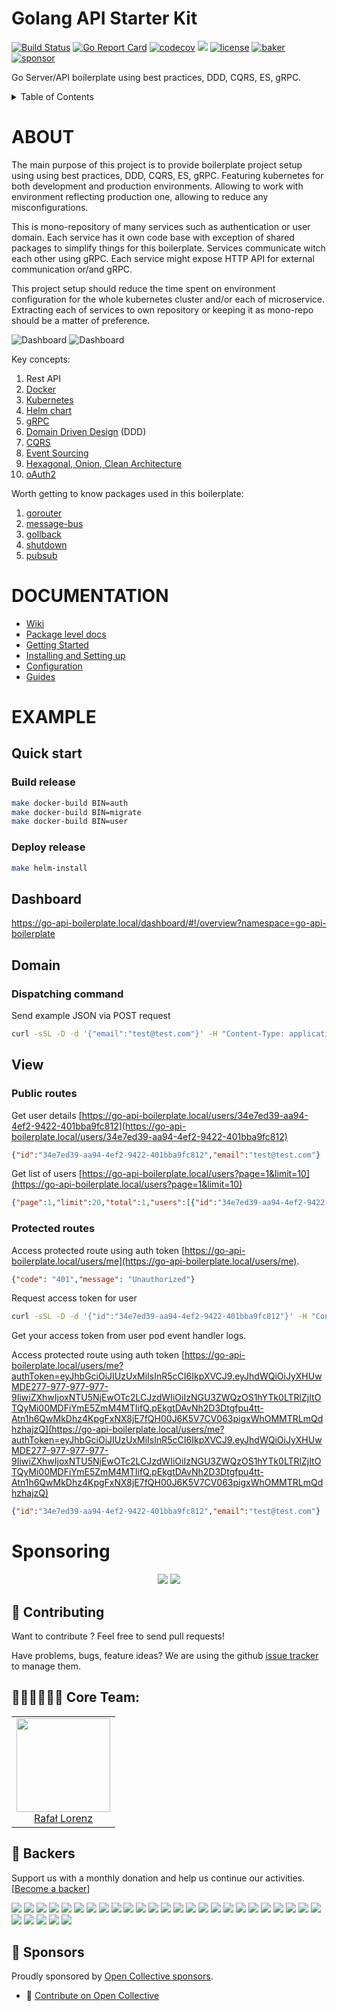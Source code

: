 Golang API Starter Kit
================
[![Build Status](https://travis-ci.org/vardius/go-api-boilerplate.svg?branch=master)](https://travis-ci.org/vardius/go-api-boilerplate)
[![Go Report Card](https://goreportcard.com/badge/github.com/vardius/go-api-boilerplate)](https://goreportcard.com/report/github.com/vardius/go-api-boilerplate)
[![codecov](https://codecov.io/gh/vardius/go-api-boilerplate/branch/master/graph/badge.svg)](https://codecov.io/gh/vardius/go-api-boilerplate)
[![](https://godoc.org/github.com/vardius/go-api-boilerplate?status.svg)](http://godoc.org/github.com/vardius/go-api-boilerplate)
[![license](https://img.shields.io/github/license/mashape/apistatus.svg)](https://github.com/vardius/go-api-boilerplate/blob/master/LICENSE.md)
[![baker](https://opencollective.com/go-api-boilerplate/tiers/backer/badge.svg?label=backer&color=brightgreen)](https://opencollective.com/go-api-boilerplate/contribute/backer-10349/checkout)
[![sponsor](https://opencollective.com/go-api-boilerplate/tiers/sponsor/badge.svg?label=sponsor&color=brightgreen)](https://opencollective.com/go-api-boilerplate/contribute/sponsor-10350/checkout)

Go Server/API boilerplate using best practices, DDD, CQRS, ES, gRPC.

<details>
  <summary>Table of Contents</summary>

<!-- toc -->

- [About](#about)
- [Documentation](#documentation)
- [Example](#example)
  - [Quick start](#quick-start)
    - [Build release](#build-release)
    - [Deploy release](#build-release)
  - [Dashboard](#dashboard)
  - [Domain](#domain)
    - [Dispatching command](#dispatching-command)
  - [View](#view)
    - [Public routes](#public-routes)
    - [Protected routes](#protected-routes)
- [Sponsoring](#sponsoring)
<!-- tocstop -->

</details>

ABOUT
==================================================
The main purpose of this project is to provide boilerplate project setup using using best practices, DDD, CQRS, ES, gRPC. Featuring kubernetes for both development and production environments. Allowing to work with environment reflecting production one, allowing to reduce any misconfigurations.

This is mono-repository of many services such as authentication or user domain. Each service has it own code base with exception of shared packages to simplify things for this boilerplate. Services communicate witch each other using gRPC. Each service might expose HTTP API for external communication or/and gRPC.

This project setup should reduce the time spent on environment configuration for the whole kubernetes cluster and/or each of microservice. Extracting each of services to own repository or keeping it as mono-repo should be a matter of preference.

![Dashboard](../master/.github/kubernetes-dashboard-overview.png)
![Dashboard](../master/.github/kubernetes-dashboard-pods.png)

Key concepts:
1. Rest API
2. [Docker](https://www.docker.com/what-docker)
3. [Kubernetes](https://kubernetes.io/)
4. [Helm chart](https://helm.sh/)
5. [gRPC](https://grpc.io/docs/)
6. [Domain Driven Design](https://en.wikipedia.org/wiki/Domain-driven_design)  (DDD)
7. [CQRS](https://martinfowler.com/bliki/CQRS.html)
8. [Event Sourcing](https://martinfowler.com/eaaDev/EventSourcing.html)
9. [Hexagonal, Onion, Clean Architecture](https://herbertograca.com/2017/11/16/explicit-architecture-01-ddd-hexagonal-onion-clean-cqrs-how-i-put-it-all-together/)
10. [oAuth2](https://github.com/go-oauth2/oauth2)

Worth getting to know packages used in this boilerplate:
1. [gorouter](https://github.com/vardius/gorouter)
2. [message-bus](https://github.com/vardius/message-bus)
3. [gollback](https://github.com/vardius/gollback)
4. [shutdown](https://github.com/vardius/shutdown)
5. [pubsub](https://github.com/vardius/pubsub)

DOCUMENTATION
==================================================

* [Wiki](https://github.com/vardius/go-api-boilerplate/wiki)
* [Package level docs](https://godoc.org/github.com/vardius/go-api-boilerplate#pkg-subdirectories)
* [Getting Started](https://github.com/vardius/go-api-boilerplate/wiki/1.-Getting-Started)
* [Installing and Setting up](https://github.com/vardius/go-api-boilerplate/wiki/2.-Installing-and-Setting-up)
* [Configuration](https://github.com/vardius/go-api-boilerplate/wiki/3.-Configuration)
* [Guides](https://github.com/vardius/go-api-boilerplate/wiki/4.-Guides)

EXAMPLE
==================================================
## Quick start

### Build release
```sh
make docker-build BIN=auth
make docker-build BIN=migrate
make docker-build BIN=user
```
### Deploy release
```sh
make helm-install
```

## Dashboard
https://go-api-boilerplate.local/dashboard/#!/overview?namespace=go-api-boilerplate

## Domain
### Dispatching command
Send example JSON via POST request
```sh
curl -sSL -D -d '{"email":"test@test.com"}' -H "Content-Type: application/json" -X POST https://go-api-boilerplate.local/users/dispatch/register-user-with-email -o /dev/null --insecure
```
## View
### Public routes
Get user details [https://go-api-boilerplate.local/users/34e7ed39-aa94-4ef2-9422-401bba9fc812](https://go-api-boilerplate.local/users/34e7ed39-aa94-4ef2-9422-401bba9fc812)
```json
{"id":"34e7ed39-aa94-4ef2-9422-401bba9fc812","email":"test@test.com"}
```
Get list of users [https://go-api-boilerplate.local/users?page=1&limit=10](https://go-api-boilerplate.local/users?page=1&limit=10)
```json
{"page":1,"limit":20,"total":1,"users":[{"id":"34e7ed39-aa94-4ef2-9422-401bba9fc812","email":"test@test.com"}]}
```
### Protected routes
Access protected route using auth token [https://go-api-boilerplate.local/users/me](https://go-api-boilerplate.local/users/me).
```json
{"code": "401","message": "Unauthorized"}
```
Request access token for user
```sh
curl -sSL -D -d '{"id":"34e7ed39-aa94-4ef2-9422-401bba9fc812"}' -H "Content-Type: application/json" -X POST https://go-api-boilerplate.local/users/dispatch/request-user-access-token -o /dev/null --insecure
```
Get your access token from user pod event handler logs.

Access protected route using auth token [https://go-api-boilerplate.local/users/me?authToken=eyJhbGciOiJIUzUxMiIsInR5cCI6IkpXVCJ9.eyJhdWQiOiJyXHUwMDE277-977-977-977-9IiwiZXhwIjoxNTU5NjEwOTc2LCJzdWIiOiIzNGU3ZWQzOS1hYTk0LTRlZjItOTQyMi00MDFiYmE5ZmM4MTIifQ.pEkgtDAvNh2D3Dtgfpu4tt-Atn1h6QwMkDhz4KpgFxNX8jE7fQH00J6K5V7CV063pigxWhOMMTRLmQdhzhajzQ](https://go-api-boilerplate.local/users/me?authToken=eyJhbGciOiJIUzUxMiIsInR5cCI6IkpXVCJ9.eyJhdWQiOiJyXHUwMDE277-977-977-977-9IiwiZXhwIjoxNTU5NjEwOTc2LCJzdWIiOiIzNGU3ZWQzOS1hYTk0LTRlZjItOTQyMi00MDFiYmE5ZmM4MTIifQ.pEkgtDAvNh2D3Dtgfpu4tt-Atn1h6QwMkDhz4KpgFxNX8jE7fQH00J6K5V7CV063pigxWhOMMTRLmQdhzhajzQ)
```json
{"id":"34e7ed39-aa94-4ef2-9422-401bba9fc812","email":"test@test.com"}
```

Sponsoring
==================================================

<p align="center">
  <a href="https://opencollective.com/go-api-boilerplate/contribute/sponsor-10349/checkout"><img src="https://opencollective.com/go-api-boilerplate/tiers/backer.svg"></a>
  <a href="https://opencollective.com/go-api-boilerplate/contribute/sponsor-10350/checkout"><img src="https://opencollective.com/go-api-boilerplate/tiers/sponsor.svg"></a>
</p>

## 🚀 Contributing

Want to contribute ? Feel free to send pull requests!

Have problems, bugs, feature ideas?
We are using the github [issue tracker](https://github.com/vardius/go-api-boilerplate/issues) to manage them.

## 👨🏻‍💻👩🏾‍💻 Core Team:

<table>
  <tbody>
    <tr>
      <td align="center" valign="top">
        <img width="150" height="150" src="https://github.com/vardius.png?s=150">
        <br>
        <a href="http://rafallorenz.com">Rafał Lorenz</a>
      </td>
     </tr>
  </tbody>
</table>

## 👥 Backers

Support us with a monthly donation and help us continue our activities. [[Become a backer](https://opencollective.com/go-api-boilerplate#backer)]

<a href="https://opencollective.com/go-api-boilerplate/backer/0/website" target="_blank"><img src="https://opencollective.com/go-api-boilerplate/backer/0/avatar.svg"></a>
<a href="https://opencollective.com/go-api-boilerplate/backer/1/website" target="_blank"><img src="https://opencollective.com/go-api-boilerplate/backer/1/avatar.svg"></a>
<a href="https://opencollective.com/go-api-boilerplate/backer/2/website" target="_blank"><img src="https://opencollective.com/go-api-boilerplate/backer/2/avatar.svg"></a>
<a href="https://opencollective.com/go-api-boilerplate/backer/3/website" target="_blank"><img src="https://opencollective.com/go-api-boilerplate/backer/3/avatar.svg"></a>
<a href="https://opencollective.com/go-api-boilerplate/backer/4/website" target="_blank"><img src="https://opencollective.com/go-api-boilerplate/backer/4/avatar.svg"></a>
<a href="https://opencollective.com/go-api-boilerplate/backer/5/website" target="_blank"><img src="https://opencollective.com/go-api-boilerplate/backer/5/avatar.svg"></a>
<a href="https://opencollective.com/go-api-boilerplate/backer/6/website" target="_blank"><img src="https://opencollective.com/go-api-boilerplate/backer/6/avatar.svg"></a>
<a href="https://opencollective.com/go-api-boilerplate/backer/7/website" target="_blank"><img src="https://opencollective.com/go-api-boilerplate/backer/7/avatar.svg"></a>
<a href="https://opencollective.com/go-api-boilerplate/backer/8/website" target="_blank"><img src="https://opencollective.com/go-api-boilerplate/backer/8/avatar.svg"></a>
<a href="https://opencollective.com/go-api-boilerplate/backer/9/website" target="_blank"><img src="https://opencollective.com/go-api-boilerplate/backer/9/avatar.svg"></a>
<a href="https://opencollective.com/go-api-boilerplate/backer/10/website" target="_blank"><img src="https://opencollective.com/go-api-boilerplate/backer/10/avatar.svg"></a>
<a href="https://opencollective.com/go-api-boilerplate/backer/11/website" target="_blank"><img src="https://opencollective.com/go-api-boilerplate/backer/11/avatar.svg"></a>
<a href="https://opencollective.com/go-api-boilerplate/backer/12/website" target="_blank"><img src="https://opencollective.com/go-api-boilerplate/backer/12/avatar.svg"></a>
<a href="https://opencollective.com/go-api-boilerplate/backer/13/website" target="_blank"><img src="https://opencollective.com/go-api-boilerplate/backer/13/avatar.svg"></a>
<a href="https://opencollective.com/go-api-boilerplate/backer/14/website" target="_blank"><img src="https://opencollective.com/go-api-boilerplate/backer/14/avatar.svg"></a>
<a href="https://opencollective.com/go-api-boilerplate/backer/15/website" target="_blank"><img src="https://opencollective.com/go-api-boilerplate/backer/15/avatar.svg"></a>
<a href="https://opencollective.com/go-api-boilerplate/backer/16/website" target="_blank"><img src="https://opencollective.com/go-api-boilerplate/backer/16/avatar.svg"></a>
<a href="https://opencollective.com/go-api-boilerplate/backer/17/website" target="_blank"><img src="https://opencollective.com/go-api-boilerplate/backer/17/avatar.svg"></a>
<a href="https://opencollective.com/go-api-boilerplate/backer/18/website" target="_blank"><img src="https://opencollective.com/go-api-boilerplate/backer/18/avatar.svg"></a>
<a href="https://opencollective.com/go-api-boilerplate/backer/19/website" target="_blank"><img src="https://opencollective.com/go-api-boilerplate/backer/19/avatar.svg"></a>
<a href="https://opencollective.com/go-api-boilerplate/backer/20/website" target="_blank"><img src="https://opencollective.com/go-api-boilerplate/backer/20/avatar.svg"></a>
<a href="https://opencollective.com/go-api-boilerplate/backer/21/website" target="_blank"><img src="https://opencollective.com/go-api-boilerplate/backer/21/avatar.svg"></a>
<a href="https://opencollective.com/go-api-boilerplate/backer/22/website" target="_blank"><img src="https://opencollective.com/go-api-boilerplate/backer/22/avatar.svg"></a>
<a href="https://opencollective.com/go-api-boilerplate/backer/23/website" target="_blank"><img src="https://opencollective.com/go-api-boilerplate/backer/23/avatar.svg"></a>
<a href="https://opencollective.com/go-api-boilerplate/backer/24/website" target="_blank"><img src="https://opencollective.com/go-api-boilerplate/backer/24/avatar.svg"></a>
<a href="https://opencollective.com/go-api-boilerplate/backer/25/website" target="_blank"><img src="https://opencollective.com/go-api-boilerplate/backer/25/avatar.svg"></a>
<a href="https://opencollective.com/go-api-boilerplate/backer/26/website" target="_blank"><img src="https://opencollective.com/go-api-boilerplate/backer/26/avatar.svg"></a>
<a href="https://opencollective.com/go-api-boilerplate/backer/27/website" target="_blank"><img src="https://opencollective.com/go-api-boilerplate/backer/27/avatar.svg"></a>
<a href="https://opencollective.com/go-api-boilerplate/backer/28/website" target="_blank"><img src="https://opencollective.com/go-api-boilerplate/backer/28/avatar.svg"></a>
<a href="https://opencollective.com/go-api-boilerplate/backer/29/website" target="_blank"><img src="https://opencollective.com/go-api-boilerplate/backer/29/avatar.svg"></a>

## 🥇 Sponsors

Proudly sponsored by [Open Collective sponsors](https://opencollective.com/go-api-boilerplate#sponsor).

- 👥 [Contribute on Open Collective](https://opencollective.com/go-api-boilerplate#sponsor)
